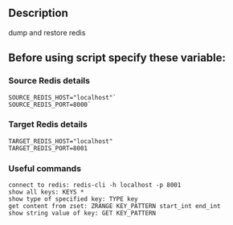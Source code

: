 ## Description
dump and restore redis

## Before using script specify these variable:
### Source Redis details
```
SOURCE_REDIS_HOST="localhost"`
SOURCE_REDIS_PORT=8000`
```
### Target Redis details
```
TARGET_REDIS_HOST="localhost"
TARGET_REDIS_PORT=8001
```

### Useful commands
```
connect to redis: redis-cli -h localhost -p 8001  
show all keys: KEYS *
show type of specified key: TYPE key
get content from zset: ZRANGE KEY_PATTERN start_int end_int
show string value of key: GET KEY_PATTERN
```